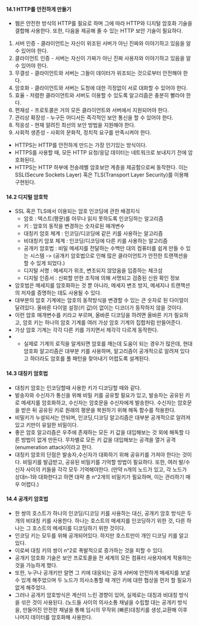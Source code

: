 #### 14.1 HTTP를 안전하게 만들기
- 웹은 안전한 방식의 HTTP를 필요로 하며 그에 따라 HTTP와 디지털 암호화 기술을 결합해 사용한다. 또한, 다음을 제공해 줄 수 있는 HTTP 보안 기술이 필요하다.
1. 서버 인증 - 클라이언트는 자신이 위조된 서버가 아닌 진짜와 이야기하고 있음을 알 수 있어야 한다.
2. 클라이언트 인증 - 서버는 자신이 가짜가 아닌 진짜 사용자와 이야기하고 있음을 알 수 있어야 한다.
3. 무결성 - 클라이언트와 서버는 그들이 데이터가 위조되는 것으로부터 안전해야 한다.
4. 암호화 - 클라이언트와 서버는 도청에 대한 걱정없이 서로 대화할 수 있어야 한다.
5. 효율 - 저렴한 클라이언트와 서버도 이용할 수 있도록 알고리즘은 충분히 빨라야 한다.
6. 편재성 - 프로토콜은 거의 모든 클라이언트와 서버에서 지원되어야 한다.
7. 관리상 확장성 - 누구든 어디서든 즉각적인 보안 통신을 할 수 있어야 한다.
8. 적응성 - 현재 알려진 최선의 보안 방법을 지원해야 한다.
9. 사회적 생존성 - 사회의 문화적, 정치적 요구를 만족시켜야 한다.

- HTTPS는 HTTP를 안전하게 만드는 가장 인기있는 방식이다. 
- HTTPS를 사용할 때, 모든 HTTP 요청/응답 데이터는 네트워크로 보내지기 전에 암호화된다.
- HTTPS는 HTTP 하부에 전송레벨 암호보안 계층을 제공함으로써 동작한다. 이는 SSL(Secure Sockets Layer) 혹은 TLS(Transport Layer Security)를 이용해 구현된다.

#### 14.2 디지털 암호학
- SSL 혹은 TLS에서 이용되는 암호 인코딩에 관한 배경지식
    - 암호 : 텍스트(평문)를 아무나 읽지 못하도록 인코딩하는 알고리즘
    - 키 : 암호의 동작을 변경하는 숫자로된 매개변수
    - 대칭키 암호 체계 : 인코딩/디코딩에 같은 키를 사용하는 알고리즘
    - 비대칭키 암포 체계 : 인코딩/디코딩에 다른 키를 사용하는 알고리즘
    - 공개키 암호법 : 비밀 메세지를 전달하는 수백만 대의 컴퓨터를 쉽게 만들 수 있는 시스템 -> (공개키 암호법으로 인해 많은 클라이언트가 안전한 트랜잭션을 할 수 있게 되었다.)
    - 디지털 서명 : 메세지가 위조, 변조되지 않았음을 입증하는 체크섬
    - 디지털 인증서 : 신뢰할 만한 조직에 의해 서명되고 검증된 신원 확인 정보
- 암호법은 메세지를 암호화하는 것 뿐 아니라, 메세지 변조 방지, 메세지나 트랜잭션의 저자를 증명하는 데도 사용될 수 있다.
- 대부분의 암호 기계에는 암호의 동작방식을 변경할 수 있는 큰 숫자로 된 다이얼이 달려있다. 올바른 다이얼 설정(키 값)이 없이는 디코더가 동작하지 않을 것이다.
- 이런 암호 매개변수를 키라고 부르며, 올바른 디코딩을 하려면 올바른 키가 필요하고, 암호 키는 하나의 암호 기계를 여러 가상 암호 기계의 집합처럼 만들어준다. 
- 가상 암호 기계는 각각 다른 키를 가지면서 제각각 다르게 동작한다.
- * 실제로 기계의 로직을 알게되면 암호를 깨는데 도움이 되는 경우가 많은데, 현대 암호화 알고리즘은 대부분 키를 사용하며, 알고리즘이 공개적으로 알려져 있다고 하더라도 암호를 풀 패턴을 찾아내기 어렵도록 설계된다.

#### 14.3 대칭키 암호법
- 대칭키 암호는 인코딩할때 사용한 키가 디코딩할 때와 같다. 
- 발송자와 수신자가 통신을 위해 비밀 키를 공유할 필요가 있고, 발송자는 공유된 키로 메세지를 암호화하고, 수신자는 암호문을 수신자에게 발송한다. 수신자는 암호문을 받은 뒤 공유된 키로 원래의 평문을 복원하기 위해 해독 함수를 적용한다.
- 비밀키가 누설되서는 안되며, 인코딩,디코딩 알고리즘은 대부분 공개적으로 알려져 있고 키만이 유일한 비밀이다.
- 좋은 암호 알고리즘은 우주에 존재하는 모든 키 값을 대입해보는 것 외에 해독할 다른 방법이 없게 만든다. 무차별로 모든 키 값을 대입해보는 공격을 열거 공격(enumeration attack)이라고 한다.
- 대칭키 암호의 단점은 발송자,수신자가 대화하기 위해 공유키를 가져야 한다는 것이다. 비밀키를 발급받고, 공유된 비밀키를 기억할 방법이 필요하다. 또한, 여러 발/수신자 사이의 키들을 각각 모두 기억해야한다.
(만약 n개의 노드가 있고, 각 노드가 상대n-1와 대화한다고 하면 대략 총 n^2개의 비밀키가 필요하며, 이는 관리하기 매우 어렵다.)

#### 14.4 공개키 암호법
- 한 쌍의 호스트가 하나의 인코딩/디코딩 키를 사용하는 대신, 공개키 암호 방식은 두 개의 비대칭 키를 사용한다. 하나는 호스트의 메세지를 인코딩하기 위한 것, 다른 하나는 그 호스트의 메세지를 디코딩하기 위한 것이다.
- 인코딩 키는 모두를 위해 공개되어있다. 하지만 호스트만이 개인 디코딩 키를 알고 있다.
- 이로써 대칭 키의 쌍이 n^2로 폭발적으로 증가하는 것을 피할 수 있다.
- 공개키 암호화 기술은 보안 프로토콜을 전 세계의 모든 컴퓨터 사용자에게 적용하는 것을 가능하게 했다.
- 또한, 누구나 공개키만 알면 그 키에 대응되는 공개 서버에 안전하게 메세지를 보낼 수 있게 해주었으며 두 노드가 의사소통할 때 개인 키에 대한 협상을 먼저 할 필요가 없게 해주었다.
- 그러나 공개키 암호방식은 계산이 느린 경향이 있어, 실제로는 대칭과 비대칭 방식을 섞은 것이 사용된다. 
(노드들 사이의 의사소통 채널을 수립할 대는 공개키 방식을, 만들어진 안전한 채널을 통해 임시의 무작위 (빠른)대칭키를 생성,교환해 이후 나머지 데이터를 암호화해 사용한다.

